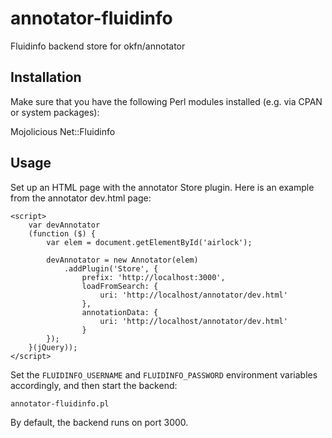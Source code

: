 # annotator-fluidinfo

Fluidinfo backend store for okfn/annotator

## Installation

Make sure that you have the following Perl modules installed (e.g. via
CPAN or system packages):

Mojolicious
Net::Fluidinfo

## Usage

Set up an HTML page with the annotator Store plugin. Here is an example
from the annotator dev.html page:

```
<script>
	var devAnnotator
	(function ($) {
		var elem = document.getElementById('airlock');
		
		devAnnotator = new Annotator(elem)
			.addPlugin('Store', {
				prefix: 'http://localhost:3000',
				loadFromSearch: {
					uri: 'http://localhost/annotator/dev.html'
				},
				annotationData: {
					uri: 'http://localhost/annotator/dev.html'
				}
		});
	}(jQuery));
</script>
```

Set the `FLUIDINFO_USERNAME` and `FLUIDINFO_PASSWORD` environment variables
accordingly, and then start the backend:

`annotator-fluidinfo.pl`

By default, the backend runs on port 3000.
